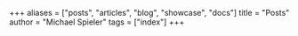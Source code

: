 +++
aliases = ["posts", "articles", "blog", "showcase", "docs"]
title = "Posts"
author = "Michael Spieler"
tags = ["index"]
+++
